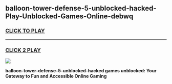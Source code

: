 
## balloon-tower-defense-5-unblocked-hacked-Play-Unblocked-Games-Online-debwq
<h3>
<a href="https://premium76.site?title=balloon-tower-defense-5-unblocked-hacked&ref=25A">CLICK TO PLAY</a></h3>
<hr>

<h3>
<a href="https://premium76.site?title=balloon-tower-defense-5-unblocked-hacked&ref=25A">CLICK 2 PLAY</a>
  
</h3>

<a href="https://premium76.site?title=balloon-tower-defense-5-unblocked-hacked&ref=25A"><img src="https://clearcache.store/games.png"></a>


**balloon-tower-defense-5-unblocked-hacked games unblocked: Your Gateway to Fun and Accessible Online Gaming**
